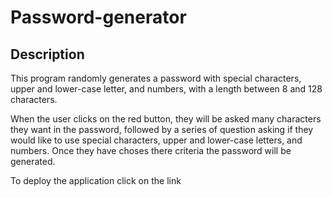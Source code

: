 # Password-generator
## Description 
This program randomly generates a password with special characters, upper and lower-case letter, and numbers, with a length between 8 and 128 characters.

When the user clicks on the red button, they will be asked many characters they want in the password, followed by a series of question asking if they would like to use special characters, upper and lower-case letters, and numbers. Once they have choses there criteria the password will be generated. 

To deploy the application click on the link


